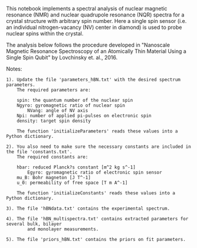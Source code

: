 This notebook implements a spectral analysis of nuclear magnetic resonance (NMR) and nuclear quadrupole resonance (NQR) spectra for a crystal structure with arbitrary spin number. Here a single spin sensor (i.e. an individual nitrogen-vacancy (NV) center in diamond) is used to probe nuclear spins within the crystal. 

The analysis below follows the procedure developed in "Nanoscale Magnetic Resonance Spectroscopy of an Atomically Thin Material Using a Single Spin Qubit" by Lovchinsky et. al., 2016.

Notes:

	1). Update the file 'parameters_hBN.txt' with the desired spectrum parameters. 
		The required parameters are:

		spin: the quantum number of the nuclear spin
		Ngyro: gyromagnetic ratio of nuclear spin 
    		NVang: angle of NV axis
		Npi: number of applied pi-pulses on electronic spin
		density: target spin density

		The function 'initializeParameters' reads these values into a Python dictionary. 

	2). You also need to make sure the necessary constants are included in the file 'constants.txt'. 
		The required constants are:

		hbar: reduced Planck?s constant [m^2 kg s^-1]
    		Egyro: gyromagnetic ratio of electronic spin sensor 
		mu_B: Bohr magneton [J T^-1]
		u_0: permeability of free space [T m A^-1]
		
		The function 'initializeConstants' reads these values into a Python dictionary. 
    
  	3). The file 'hBNdata.txt' contains the experimental spectrum.

	4). The file 'hBN_multispectra.txt' contains extracted parameters for several bulk, bilayer
    		and monolayer measurements.

	5). The file 'priors_hBN.txt' contains the priors on fit parameters.

